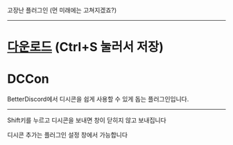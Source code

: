 고장난 플러그인 (먼 미래에는 고쳐지겠죠?)


---


# [다운로드](https://raw.githubusercontent.com/minibox24/DCCon/main/DCCon.plugin.js) (Ctrl+S 눌러서 저장)

# DCCon
BetterDiscord에서 디시콘을 쉽게 사용할 수 있게 돕는 플러그인입니다.

---

Shift키를 누르고 디시콘을 보내면 창이 닫히지 않고 보내집니다

디시콘 추가는 플러그인 설정 창에서 가능합니다
